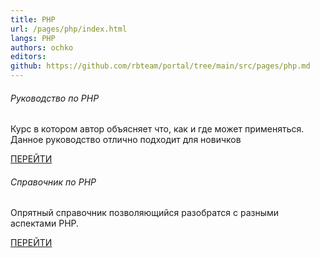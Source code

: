 ```yaml
---
title: PHP
url: /pages/php/index.html
langs: PHP
authors: ochko
editors:
github: https://github.com/rbteam/portal/tree/main/src/pages/php.md
---
```


<div class="col-md-6 mb-5">
    <h6>Руководство по PHP</h6>
    <p class="text-muted">
      Курс в котором автор объясняет что, как и где может применяться. Данное руководство отлично подходит для новичков
    </p>
    <a href="https://metanit.com/php/tutorial/" class="btn btn-primary">ПЕРЕЙТИ</a>
</div>

<div class="col-md-6 mb-5">
    <h6>Справочник по PHP</h6>
    <p class="text-muted">
      Опрятный справочник позволяющийся разобратся с разными аспектами PHP.
    </p>
    <a href="https://php.ru/manual/" class="btn btn-primary">ПЕРЕЙТИ</a>
</div>
